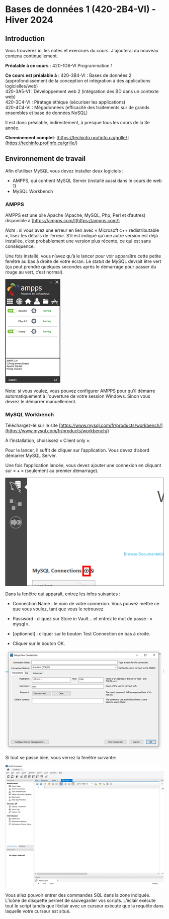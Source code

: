 # Bases de données 1 (420-2B4-VI) - Hiver 2024
## Introduction
Vous trouverez ici les notes et exercices du cours. J'ajouterai du nouveau contenu continuellement.

**Préalable à ce cours** : 420-1D6-VI Programmation 1

**Ce cours est préalable à** :
420-3B4-VI : Bases de données 2 (approfondissement de la conception et intégration à des applications logicielles/web)  
420-3A5-VI : Développement web 2 (intégration des BD dans un contexte web)  
420-3C4-VI : Piratage éthique (sécuriser les applications)  
420-4C4-VI : Mégadonnées (efficacité des traitements sur de grands ensembles et base de données NoSQL)  

Il est donc préalable, indirectement, à presque tous les cours de la 3e année.

**Cheminement complet**: [https://techinfo.profinfo.ca/grille/](https://techinfo.profinfo.ca/grille/)

## Environnement de travail

Afin d’utiliser MySQL vous devez installer deux logiciels :

* AMPPS, qui contient MySQL Server (installé aussi dans le cours de web 1)
* MySQL Workbench

### AMPPS
AMPPS est une pile Apache (Apache, MySQL, Php, Perl et d’autres) disponible à [https://ampps.com/](https://ampps.com/)

*Note* : si vous avez une erreur en lien avec « Microsoft c++ redistributable », lisez les détails de l’erreur. S’il est indiqué qu’une autre version est déjà installée, c’est probablement une version plus récente, ce qui est sans conséquence.

Une fois installé, vous n’avez qu’à le lancer pour voir apparaître cette petite fenêtre au bas à droite de votre écran. Le statut de MySQL devrait être vert (ça peut prendre quelques secondes après le démarrage pour passer du rouge au vert, c’est normal).

![AMPPS](images/ampps.png)

Note: si vous voulez, vous pouvez configurer AMPPS pour qu'il démarre automatiquement à l'ouverture de votre session Windows. Sinon vous devrez le démarrer manuellement.
 
### MySQL Workbench

Téléchargez-le sur le site [https://www.mysql.com/fr/products/workbench/](https://www.mysql.com/fr/products/workbench/)

À l’installation, choisissez « Client only ».

Pour le lancer, il suffit de cliquer sur l’application. Vous devez d’abord démarrer MySQL Server. 

Une fois l’application lancée, vous devez ajouter une connexion en cliquant sur « + » (seulement au premier démarrage). 

![](images/wb01.png)
 
Dans la fenêtre qui apparaît, entrez les infos suivantes :

* Connection Name : le nom de votre connexion. Vous pouvez mettre ce que vous voulez, tant que vous le retrouvez.

* Password : cliquez sur Store in Vault… et entrez le mot de passe : « mysql ».

* [optionnel] : cliquer sur le bouton Test Connection en bas à droite.

* Cliquer sur le bouton OK.

![](images/wb02.png)

Si tout se passe bien, vous verrez la fenêtre suivante:

![](images/wb03.png)

Vous allez pouvoir entrer des commandes SQL dans la zone indiquée. L’icône de disquette permet de sauvegarder vos scripts. L’éclair exécute tout le script tandis que l’éclair avec un curseur exécute que la requête dans laquelle votre curseur est situé.